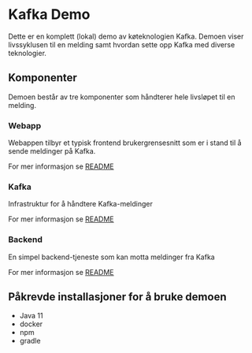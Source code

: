 # Kafka Demo
Dette er en komplett (lokal) demo av køteknologien Kafka. Demoen viser livssyklusen til en melding samt hvordan sette opp Kafka med diverse teknologier.


## Komponenter
Demoen består av tre komponenter som håndterer hele livsløpet til en melding.

### Webapp
Webappen tilbyr et typisk frontend brukergrensesnitt som er i stand til å sende meldinger på Kafka. 

For mer informasjon se [README](./webapp/README.md)

### Kafka
Infrastruktur for å håndtere Kafka-meldinger

For mer informasjon se [README](./kafka/README.md)

### Backend
En simpel backend-tjeneste som kan motta meldinger fra Kafka

For mer informasjon se [README](./backend/README.md)

## Påkrevde installasjoner for å bruke demoen
* Java 11  
* docker  
* npm  
* gradle